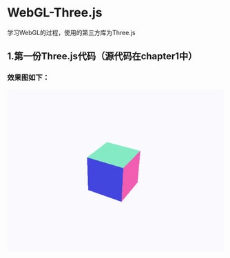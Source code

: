 # WebGL-Three.js
学习WebGL的过程，使用的第三方库为Three.js
## 1.第一份Three.js代码（源代码在chapter1中）
### 效果图如下：
![](https://github.com/1123GY/WebGL-Three.js/blob/master/chapter1/web.gif)
